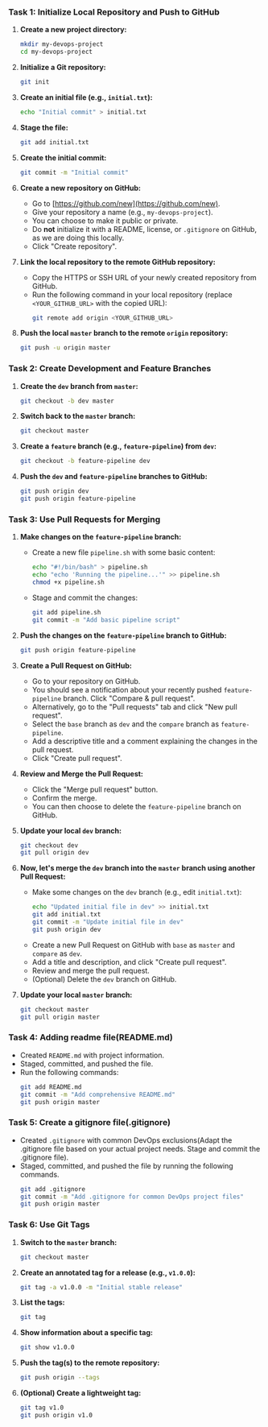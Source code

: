 ### Task 1: Initialize Local Repository and Push to GitHub

1.  **Create a new project directory:**
    ```bash
    mkdir my-devops-project
    cd my-devops-project
    ```

2.  **Initialize a Git repository:**
    ```bash
    git init
    ```

3.  **Create an initial file (e.g., `initial.txt`):**
    ```bash
    echo "Initial commit" > initial.txt
    ```

4.  **Stage the file:**
    ```bash
    git add initial.txt
    ```

5.  **Create the initial commit:**
    ```bash
    git commit -m "Initial commit"
    ```

6.  **Create a new repository on GitHub:**
    * Go to [https://github.com/new](https://github.com/new).
    * Give your repository a name (e.g., `my-devops-project`).
    * You can choose to make it public or private.
    * Do **not** initialize it with a README, license, or `.gitignore` on GitHub, as we are doing this locally.
    * Click "Create repository".

7.  **Link the local repository to the remote GitHub repository:**
    * Copy the HTTPS or SSH URL of your newly created repository from GitHub.
    * Run the following command in your local repository (replace `<YOUR_GITHUB_URL>` with the copied URL):
      ```bash
      git remote add origin <YOUR_GITHUB_URL>
      ```
8.  **Push the local `master` branch to the remote `origin` repository:**
    ```bash
    git push -u origin master
    ```

### Task 2: Create Development and Feature Branches

1.  **Create the `dev` branch from `master`:**
    ```bash
    git checkout -b dev master
    ```

2.  **Switch back to the `master` branch:**
    ```bash
    git checkout master
    ```

3.  **Create a `feature` branch (e.g., `feature-pipeline`) from `dev`:**
    ```bash
    git checkout -b feature-pipeline dev
    ```

4.  **Push the `dev` and `feature-pipeline` branches to GitHub:**
    ```bash
    git push origin dev
    git push origin feature-pipeline
    ```

### Task 3: Use Pull Requests for Merging

1.  **Make changes on the `feature-pipeline` branch:**
    * Create a new file `pipeline.sh` with some basic content:
        ```bash
        echo "#!/bin/bash" > pipeline.sh
        echo "echo 'Running the pipeline...'" >> pipeline.sh
        chmod +x pipeline.sh
        ```
    * Stage and commit the changes:
        ```bash
        git add pipeline.sh
        git commit -m "Add basic pipeline script"
        ```

2.  **Push the changes on the `feature-pipeline` branch to GitHub:**
    ```bash
    git push origin feature-pipeline
    ```

3.  **Create a Pull Request on GitHub:**
    * Go to your repository on GitHub.
    * You should see a notification about your recently pushed `feature-pipeline` branch. Click "Compare & pull request".
    * Alternatively, go to the "Pull requests" tab and click "New pull request".
    * Select the `base` branch as `dev` and the `compare` branch as `feature-pipeline`.
    * Add a descriptive title and a comment explaining the changes in the pull request.
    * Click "Create pull request".

4.  **Review and Merge the Pull Request:**
    * Click the "Merge pull request" button.
    * Confirm the merge.
    * You can then choose to delete the `feature-pipeline` branch on GitHub.

5.  **Update your local `dev` branch:**
    ```bash
    git checkout dev
    git pull origin dev
    ```

6.  **Now, let's merge the `dev` branch into the `master` branch using another Pull Request:**
    * Make some changes on the `dev` branch (e.g., edit `initial.txt`):
        ```bash
        echo "Updated initial file in dev" >> initial.txt
        git add initial.txt
        git commit -m "Update initial file in dev"
        git push origin dev
        ```
    * Create a new Pull Request on GitHub with `base` as `master` and `compare` as `dev`.
    * Add a title and description, and click "Create pull request".
    * Review and merge the pull request.
    * (Optional) Delete the `dev` branch on GitHub.

7.  **Update your local `master` branch:**
    ```bash
    git checkout master
    git pull origin master
    ```

### Task 4: Adding readme file(README.md)

* Created `README.md` with project information.
* Staged, committed, and pushed the file.
* Run the following commands:
  ```bash
  git add README.md
  git commit -m "Add comprehensive README.md"
  git push origin master
  ```

### Task 5: Create a gitignore file(.gitignore)
* Created `.gitignore` with common DevOps exclusions(Adapt the .gitignore file based on your actual project needs. Stage and commit the .gitignore file).
* Staged, committed, and pushed the file by running the following commands.
    ```bash
    git add .gitignore
    git commit -m "Add .gitignore for common DevOps project files"
    git push origin master
    ```
### Task 6: Use Git Tags

1.  **Switch to the `master` branch:**
    ```bash
    git checkout master
    ```

2.  **Create an annotated tag for a release (e.g., `v1.0.0`):**
    ```bash
    git tag -a v1.0.0 -m "Initial stable release"
    ```

3.  **List the tags:**
    ```bash
    git tag
    ```

4.  **Show information about a specific tag:**
    ```bash
    git show v1.0.0
    ```

5.  **Push the tag(s) to the remote repository:**
    ```bash
    git push origin --tags
    ```

6.  **(Optional) Create a lightweight tag:**
    ```bash
    git tag v1.0
    git push origin v1.0
    ```

